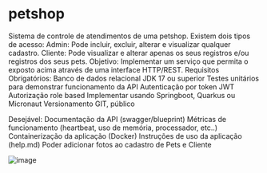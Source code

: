 # petshop



Sistema de controle de atendimentos de uma petshop. Existem dois tipos de acesso:
Admin: Pode incluir, excluir, alterar e visualizar qualquer cadastro.
Cliente: Pode visualizar e alterar apenas os seus registros e/ou registros dos seus pets.
Objetivo: Implementar um serviço que permita o exposto acima através de uma interface HTTP/REST.
Requisitos Obrigatórios:
Banco de dados relacional
JDK 17 ou superior
Testes unitários para demonstrar funcionamento da API
Autenticação por token JWT
Autorização role based
Implementar usando Springboot, Quarkus ou Micronaut
Versionamento GIT, público

Desejável:
Documentação da API (swagger/blueprint)
Métricas de funcionamento (heartbeat, uso de
memória, processador, etc..)
Containerização da aplicação (Docker)
Instruções de uso da aplicação (help.md)
Poder adicionar fotos ao cadastro de Pets e Cliente



![image](https://user-images.githubusercontent.com/6234157/235182261-9ceb3c06-f9ff-4337-a2ec-38681c6378ea.png)

